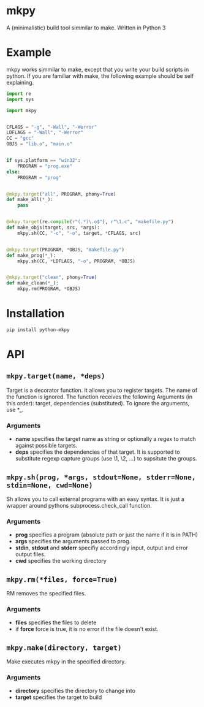 # mkpy
A (minimalistic) build tool simmilar to make. Written in Python 3

# Example
mkpy works simmilar to make, except that you write your build scripts in
python. If you are familiar with make, the following example should be self
explaining.

```python
import re
import sys

import mkpy


CFLAGS = "-g", "-Wall", "-Werror"
LDFLAGS = "-Wall", "-Werror"
CC = "gcc"
OBJS = "lib.o", "main.o"


if sys.platform == "win32":
    PROGRAM = "prog.exe"
else:
    PROGRAM = "prog"


@mkpy.target("all", PROGRAM, phony=True)
def make_all(*_):
    pass


@mkpy.target(re.compile(r"(.*)\.o$"), r"\1.c", "makefile.py")
def make_objs(target, src, *args):
    mkpy.sh(CC, "-c", "-o", target, *CFLAGS, src)


@mkpy.target(PROGRAM, *OBJS, "makefile.py")
def make_prog(*_):
    mkpy.sh(CC, *LDFLAGS, "-o", PROGRAM, *OBJS)


@mkpy.target("clean", phony=True)
def make_clean(*_):
    mkpy.rm(PROGRAM, *OBJS)

```

# Installation

```sh
pip install python-mkpy
```

# API

## `mkpy.target(name, *deps)`
Target is a decorator function. It allows you to register targets.
The name of the function is ignored. The function receives the following
Arguments (in this order): target, dependencies (substituted). 
To ignore the arguments, use *_. 

### Arguments

- **name** specifies the target name as string or optionally a regex to match against possible targets.
- **deps** specifies the dependencies of that target. It is supported to substitute regexp capture groups (use \1, \2, ...) to supsitute the groups.


## `mkpy.sh(prog, *args, stdout=None, stderr=None, stdin=None, cwd=None)`
Sh allows you to call external programs with an easy syntax. It is just a wrapper
around pythons subprocess.check_call function. 

### Arguments

- **prog** specifies a program (absolute path or just the name if it is in PATH)
- **args** specifies the arguments passed to prog.
- **stdin**, **stdout** and **stderr** specifiy accordingly input, output and error output files. 
- **cwd** specifies the working directory


## `mkpy.rm(*files, force=True)`

RM removes the specified files.

### Arguments

- **files** specifies the files to delete
- if **force** force is true, it is no error if the file doesn't exist.


## `mkpy.make(directory, target)`
Make executes mkpy in the specified directory.

### Arguments

- **directory** specifies the directory to change into
- **target** specifies the target to build
